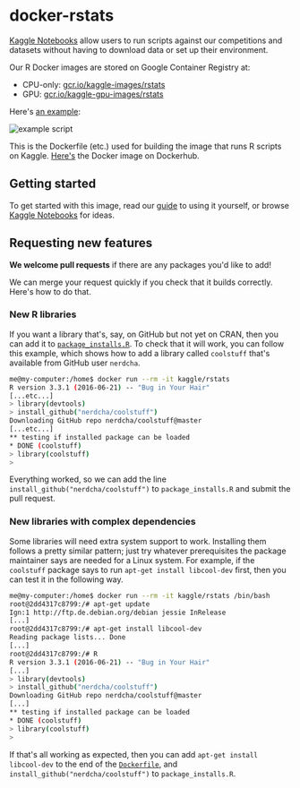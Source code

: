 # docker-rstats

[Kaggle Notebooks](https://www.kaggle.com/notebooks) allow users to run scripts against our competitions and datasets without having to download data or set up their environment. 

Our R Docker images are stored on Google Container Registry at:

* CPU-only: [gcr.io/kaggle-images/rstats](https://gcr.io/kaggle-images/rstats)
* GPU: [gcr.io/kaggle-gpu-images/rstats](https://gcr.io/kaggle-gpu-images/rstats)

Here's [an example](https://www.kaggle.com/benhamner/bike-sharing-demand/bike-rentals-by-time-and-temperature):

![example script](http://i.imgur.com/Hk703P7.png)

This is the Dockerfile (etc.) used for building the image that runs R scripts on Kaggle. [Here's](https://hub.docker.com/r/kaggle/rstats/) the Docker image on Dockerhub.

## Getting started

To get started with this image, read our [guide](http://blog.kaggle.com/2016/02/05/how-to-get-started-with-data-science-in-containers/) to using it yourself, or browse [Kaggle Notebooks](https://www.kaggle.com/notebooks) for ideas.

## Requesting new features

**We welcome pull requests** if there are any packages you'd like to add!

We can merge your request quickly if you check that it builds correctly. Here's how to do that.

### New R libraries

If you want a library that's, say, on GitHub but not yet on CRAN, then you can add it to [`package_installs.R`](https://github.com/Kaggle/docker-rstats/blob/master/package_installs.R). To check that it will work, you can follow this example, which shows how to add a library called `coolstuff` that's available from GitHub user `nerdcha`.

```bash
me@my-computer:/home$ docker run --rm -it kaggle/rstats
R version 3.3.1 (2016-06-21) -- "Bug in Your Hair"
[...etc...]
> library(devtools)
> install_github("nerdcha/coolstuff")
Downloading GitHub repo nerdcha/coolstuff@master
[...etc...]
** testing if installed package can be loaded
* DONE (coolstuff)
> library(coolstuff)
>
```

Everything worked, so we can add the line `install_github("nerdcha/coolstuff")` to `package_installs.R` and submit the pull request.

### New libraries with complex dependencies

Some libraries will need extra system support to work. Installing them follows a pretty similar pattern; just try whatever prerequisites the package maintainer says are needed for a Linux system. For example, if the `coolstuff` package says to run `apt-get install libcool-dev` first, then you can test it in the following way.

```bash
me@my-computer:/home$ docker run --rm -it kaggle/rstats /bin/bash
root@2dd4317c8799:/# apt-get update
Ign:1 http://ftp.de.debian.org/debian jessie InRelease
[...]
root@2dd4317c8799:/# apt-get install libcool-dev
Reading package lists... Done
[...]
root@2dd4317c8799:/# R
R version 3.3.1 (2016-06-21) -- "Bug in Your Hair"
[...]
> library(devtools)
> install_github("nerdcha/coolstuff")
Downloading GitHub repo nerdcha/coolstuff@master
[...]
** testing if installed package can be loaded
* DONE (coolstuff)
> library(coolstuff)
>
```

If that's all working as expected, then you can add `apt-get install libcool-dev` to the end of the [`Dockerfile`](https://github.com/Kaggle/docker-rstats/blob/master/Dockerfile), and `install_github("nerdcha/coolstuff")` to `package_installs.R`.

